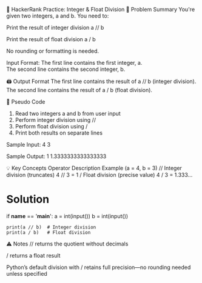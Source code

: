 🧠 HackerRank Practice: Integer & Float Division
📝 Problem Summary
You're given two integers, a and b. You need to:

Print the result of integer division a // b

Print the result of float division a / b

No rounding or formatting is needed.

Input Format:
The first line contains the first integer, a.  
The second line contains the second integer, b.

🖨️ Output Format
The first line contains the result of a // b (integer division).  
The second line contains the result of a / b (float division).

🧠 Pseudo Code
1. Read two integers a and b from user input
2. Perform integer division using //
3. Perform float division using /
4. Print both results on separate lines

Sample Input:
4
3

Sample Output:
1
1.3333333333333333

💡 Key Concepts
Operator	Description	            Example (a = 4, b = 3)
//	        Integer division (truncates)	4 // 3 = 1
/	        Float division (precise value)	4 / 3 = 1.333...

# Solution 
if __name__ == '__main__':
    a = int(input())
    b = int(input())

    print(a // b)  # Integer division
    print(a / b)   # Float division


⚠️ Notes
// returns the quotient without decimals

/ returns a float result

Python’s default division with / retains full precision—no rounding needed unless specified